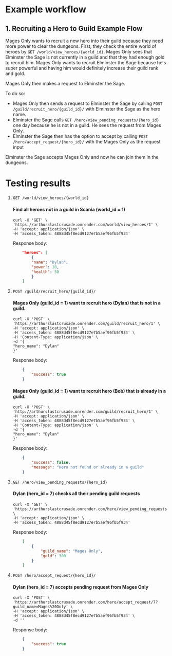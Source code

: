 # Example workflow

## 1. Recruiting a Hero to Guild Example Flow
Mages Only wants to recruit a new hero into their guild because they need more power to clear the dungeons. First, they check the entire world of heroes by `GET /world/view_heroes/{world_id}`. Mages Only sees that Elminster the Sage is not currently in a guild and that they had enough gold to recruit him. Mages Only wants to recruit Elminster the Sage because he's super powerful and having him would definitely increase their guild rank and gold. 

Mages Only then makes a request to Elminster the Sage.

To do so:
- Mages Only then sends a request to Elminster the Sage by calling `POST /guild/recruit_hero/{guild_id}/` with Elminster the Sage as the hero name.
- Elminster the Sage calls `GET /hero/view_pending_requests/{hero_id}` one day because he is not in a guild. He sees the request from Mages Only.
- Elminster the Sage then has the option to accept by calling `POST /hero/accept_request/{hero_id}/` with the Mages Only as the request input

Elminster the Sage accepts Mages Only and now he can join them in the dungeons.

# Testing results
1. `GET /world/view_heroes/{world_id}`

    #### Find all heroes not in a guild in Scania (world_id = 1)
    ```
    curl -X 'GET' \
    'https://arthurslastcrusade.onrender.com/world/view_heroes/1' \
    -H 'accept: application/json' \
    -H 'access_token: 4888d45f8ecd9127e7b5aef96fb5f934'
    ```
    Response body:
    ```json
        "heroes": [
            {
            "name": "Dylan",
            "power": 10,
            "health": 50
            }
        ]
    ```

2. `POST /guild/recruit_hero/{guild_id}/`
    
    #### Mages Only (guild_id = 1) want to recruit hero (Dylan) that is not in a guild.
    ```
    curl -X 'POST' \
    'https://arthurslastcrusade.onrender.com/guild/recruit_hero/1' \
    -H 'accept: application/json' \
    -H 'access_token: 4888d45f8ecd9127e7b5aef96fb5f934' \
    -H 'Content-Type: application/json' \
    -d '{
    "hero_name": "Dylan"
    }'
    ```
    Response body:
    ```json
        {
            "success": true
        }
    ```

    #### Mages Only (guild_id = 1) want to recruit hero (Bob) that is already in a guild.

    ```
    curl -X 'POST' \
    'http://arthurslastcrusade.onrender.com/guild/recruit_hero/1' \
    -H 'accept: application/json' \
    -H 'access_token: 4888d45f8ecd9127e7b5aef96fb5f934' \
    -H 'Content-Type: application/json' \
    -d '{
    "hero_name": "Dylan"
    }'
    ```
    Response body:
    ```json
        {
            "success": false,
            "message": "Hero not found or already in a guild"
        }
    ```

3. `GET /hero/view_pending_requests/{hero_id}`
    #### Dylan (hero_id = 7) checks all their pending guild requests

    ```
    curl -X 'GET' \
    'https://arthurslastcrusade.onrender.com/hero/view_pending_requests/7' \
    -H 'accept: application/json' \
    -H 'access_token: 4888d45f8ecd9127e7b5aef96fb5f934'
    ```

    Response body:
    ```json
        [
            {
                "guild_name": "Mages Only",
                "gold": 300
            }
        ]
    ```

4. `POST /hero/accept_request/{hero_id}/`
    #### Dylan (hero_id = 7) accepts pending request from Mages Only

    ```
    curl -X 'POST' \
    'https://arthurslastcrusade.onrender.com/hero/accept_request/7?guild_name=Mages%20Only' \
    -H 'accept: application/json' \
    -H 'access_token: 4888d45f8ecd9127e7b5aef96fb5f934' \
    -d ''
    ```

    Response body:
    ```json
        {
            "success": true
        }
    ```
